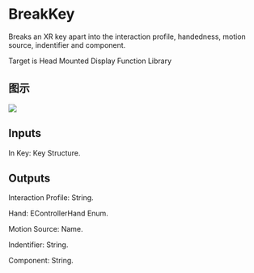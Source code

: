 # BreakKey

Breaks an XR key apart into the interaction profile, handedness, motion source, indentifier and component.

Target is Head Mounted Display Function Library

## 图示

![]($-20221218-19300960.png)

## Inputs

In Key: Key Structure.  

## Outputs

Interaction Profile: String.

Hand: EControllerHand Enum.

Motion Source: Name.

Indentifier: String.

Component: String.

